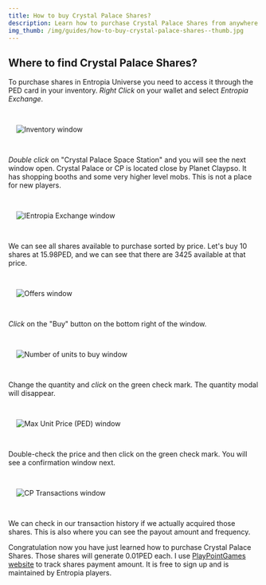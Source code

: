 ```yaml
---
title: How to buy Crystal Palace Shares?
description: Learn how to purchase Crystal Palace Shares from anywhere in Entropia. From tips and plenty of screenshots - we have made it easy to understand.
img_thumb: /img/guides/how-to-buy-crystal-palace-shares--thumb.jpg
---
```


## Where to find Crystal Palace Shares?

To purchase shares in Entropia Universe you need to access it through the PED card in your inventory. *Right Click* on your wallet and select *Entropia Exchange*.

<div class="imgguides" style="padding: 1rem;display: block;position: relative;">

![Inventory window](/img/guides/how-to-buy-crystal-palace-shares--entropiamarket-guide---01.jpg "Inventory window")

</div>

*Double click* on "Crystal Palace Space Station" and you will see the next window open. Crystal Palace or CP is located close by Planet Claypso. It has shopping booths and some very higher level mobs. This is not a place for new players.

<div class="imgguides" style="padding: 1rem;display: block;position: relative;">

![IEntropia Exchange window](/img/guides/how-to-buy-crystal-palace-shares--entropiamarket-guide---02.jpg "Entropia Exchange window")

</div>

We can see all shares available to purchase sorted by price. Let's buy 10 shares at 15.98PED, and we can see that there are 3425 available at that price.

<div class="imgguides" style="padding: 1rem;display: block;position: relative;">

![Offers window](/img/guides/how-to-buy-crystal-palace-shares--entropiamarket-guide---03.jpg "Offers window")

</div>

*Click* on the "Buy" button on the bottom right of the window.

<div class="imgguides" style="padding: 1rem;display: block;position: relative;">

![Number of units to buy window](/img/guides/how-to-buy-crystal-palace-shares--entropiamarket-guide---04.jpg "Number of units to buy window")

</div>

Change the quantity and *click* on the green check mark. The quantity modal will disappear.

<div class="imgguides" style="padding: 1rem;display: block;position: relative;">

![Max Unit Price (PED) window](/img/guides/how-to-buy-crystal-palace-shares--entropiamarket-guide---05.jpg "Max Unit Price (PED) window")

</div>

Double-check the price and then click on the green check mark. You will see a confirmation window next.

<div class="imgguides" style="padding: 1rem;display: block;position: relative;">

![CP Transactions window](/img/guides/how-to-buy-crystal-palace-shares--entropiamarket-guide---06.jpg "CP Transactions window")

</div>

We can check in our transaction history if we actually acquired those shares. This is also where you can see the payout amount and frequency. 

Congratulation now you have just learned how to purchase Crystal Palace Shares. Those shares will generate 0.01PED each. I use [PlayPointGames website](https://playpointgames.com/r/ee1f280b) to track shares payment amount. It is free to sign up and is maintained by Entropia players.